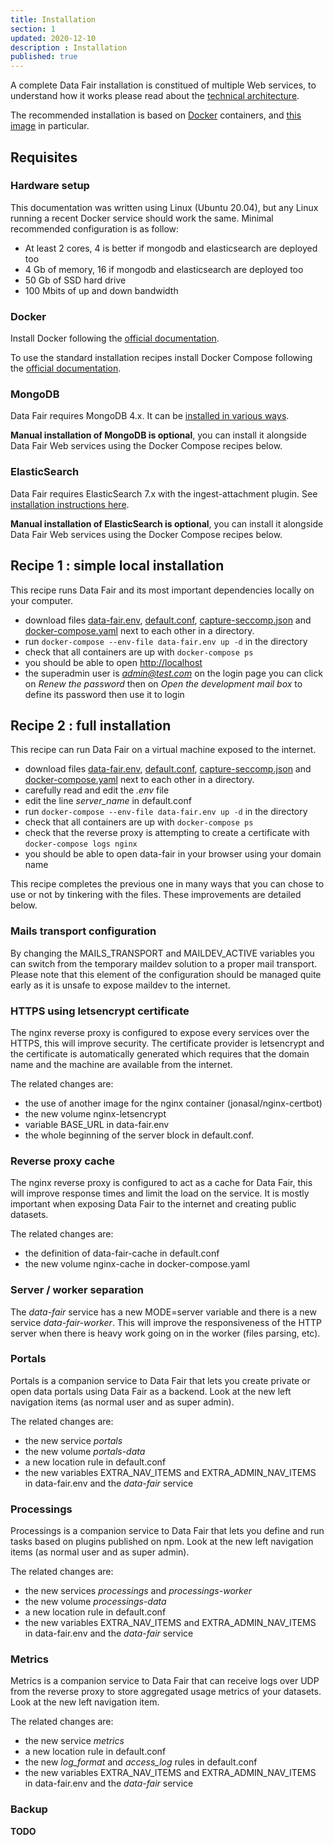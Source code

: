 ```yaml
---
title: Installation
section: 1
updated: 2020-12-10
description : Installation
published: true
---
```


A complete Data&nbsp;Fair installation is constitued of multiple Web services, to understand how it works please read about the [technical architecture]({{DOC_BASE}}technical-architecture/).

The recommended installation is based on [Docker](https://docker.com) containers, and [this image](https://github.com/data-fair/data-fair/pkgs/container/data-fair) in particular.

## Requisites

### Hardware setup

This documentation was written using Linux (Ubuntu 20.04), but any Linux running a recent Docker service should work the same. Minimal recommended configuration is as follow:

 * At least 2 cores, 4 is better if mongodb and elasticsearch are deployed too
 * 4 Gb of memory, 16 if mongodb and elasticsearch are deployed too
 * 50 Gb of SSD hard drive
 * 100 Mbits of up and down bandwidth

### Docker

Install Docker following the [official documentation](https://docs.docker.com/engine/installation/).

To use the standard installation recipes install Docker Compose following the [official documentation](https://docs.docker.com/compose/install/).

### MongoDB

Data&nbsp;Fair requires MongoDB 4.x. It can be [installed in various ways](https://docs.mongodb.com/v4.4/installation/).

**Manual installation of MongoDB is optional**, you can install it alongside Data&nbsp;Fair Web services using the Docker Compose recipes below.

### ElasticSearch

Data&nbsp;Fair requires ElasticSearch 7.x with the ingest-attachment plugin. See [installation instructions here](https://www.elastic.co/guide/en/elasticsearch/reference/6.0/install-elasticsearch.html).

**Manual installation of ElasticSearch is optional**, you can install it alongside Data&nbsp;Fair Web services using the Docker Compose recipes below.

## Recipe 1 : simple local installation

This recipe runs Data&nbsp;Fair and its most important dependencies locally on your computer.

  - download files [data-fair.env]({{DOC_BASE}}install-resources/local/data-fair.env), [default.conf]({{DOC_BASE}}install-resources/local/default.conf), [capture-seccomp.json]({{DOC_BASE}}/local/capture-seccomp.json) and [docker-compose.yaml]({{DOC_BASE}}install-resources/local/docker-compose.yaml) next to each other in a directory.
  - run `docker-compose --env-file data-fair.env up -d` in the directory
  - check that all containers are up with `docker-compose ps`
  - you should be able to open [http://localhost](http://localhost)
  - the superadmin user is *admin@test.com* on the login page you can click on *Renew the password* then on *Open the development mail box* to define its password then use it to login

## Recipe 2 : full installation

This recipe can run Data&nbsp;Fair on a virtual machine exposed to the internet.

  - download files [data-fair.env]({{DOC_BASE}}install-resources/full/data-fair.env), [default.conf]({{DOC_BASE}}install-resources/full/default.conf), [capture-seccomp.json]({{DOC_BASE}}/local/capture-seccomp.json) and [docker-compose.yaml]({{DOC_BASE}}install-resources/full/docker-compose.yaml) next to each other in a directory.
  - carefully read and edit the *.env* file
  - edit the line *server_name* in default.conf
  - run `docker-compose --env-file data-fair.env up -d` in the directory
  - check that all containers are up with `docker-compose ps`
  - check that the reverse proxy is attempting to create a certificate with `docker-compose logs nginx`
  - you should be able to open&nbsp;data-fair in your browser using your domain name


This recipe completes the previous one in many ways that you can chose to use or not by tinkering with the files. These improvements are detailed below.

### Mails transport configuration

By changing the MAILS_TRANSPORT and MAILDEV_ACTIVE variables you can switch from the temporary maildev solution to a proper mail transport. Please note that this element of the configuration should be managed quite early as it is unsafe to expose maildev to the internet.

### HTTPS using letsencrypt certificate

The nginx reverse proxy is configured to expose every services over the HTTPS, this will improve security. The certificate provider is letsencrypt and the certificate is automatically generated which requires that the domain name and the machine are available from the internet.

The related changes are:
  - the use of another image for the nginx container (jonasal/nginx-certbot)
  - the new volume nginx-letsencrypt
  - variable BASE_URL in data-fair.env
  - the whole beginning of the server block in default.conf.

### Reverse proxy cache

The nginx reverse proxy is configured to act as a cache for Data&nbsp;Fair, this will improve response times and limit the load on the service. It is mostly important when exposing Data&nbsp;Fair to the internet and creating public datasets.

The related changes are:
  - the definition of data-fair-cache in default.conf
  - the new volume nginx-cache in docker-compose.yaml

### Server / worker separation

The *data-fair* service has a new MODE=server variable and there is a new service *data-fair-worker*. This will improve the responsiveness of the HTTP server when there is heavy work going on in the worker (files parsing, etc).

### Portals

Portals is a companion service to Data&nbsp;Fair that lets you create private or open&nbsp;data portals using Data&nbsp;Fair as a backend. Look at the new left navigation items (as normal user and as super admin).

The related changes are:
  - the new service *portals*
  - the new volume *portals-data*
  - a new location rule in default.conf
  - the new variables EXTRA_NAV_ITEMS and EXTRA_ADMIN_NAV_ITEMS in data-fair.env and the *data-fair* service

### Processings

Processings is a companion service to Data&nbsp;Fair that lets you define and run tasks based on plugins published on npm. Look at the new left navigation items (as normal user and as super admin).

The related changes are:
  - the new services *processings* and *processings-worker*
  - the new volume *processings-data*
  - a new location rule in default.conf
  - the new variables EXTRA_NAV_ITEMS and EXTRA_ADMIN_NAV_ITEMS in data-fair.env and the *data-fair* service

### Metrics

Metrics is a companion service to Data&nbsp;Fair that can receive logs over UDP from the reverse proxy to store aggregated usage metrics of your datasets. Look at the new left navigation item.

The related changes are:
  - the new service *metrics*
  - a new location rule in default.conf
  - the new *log_format* and *access_log* rules in default.conf
  - the new variables EXTRA_NAV_ITEMS and EXTRA_ADMIN_NAV_ITEMS in data-fair.env and the *data-fair* service

### Backup

**TODO**